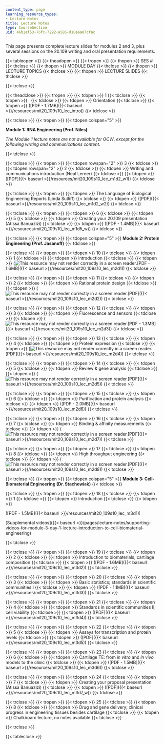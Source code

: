 ```yaml
---
content_type: page
learning_resource_types:
- Lecture Notes
title: Lecture Notes
type: CourseSection
uid: 46b1af53-76fc-7292-a586-d10a6a87cfac
---
```


This page presents complete lecture slides for modules 2 and 3, plus several sessions on the 20.109 writing and oral presentation requirements.

{{< tableopen >}}
{{< theadopen >}}
{{< tropen >}}
{{< thopen >}}
SES #
{{< thclose >}}
{{< thopen >}}
MODULE DAY
{{< thclose >}}
{{< thopen >}}
LECTURE TOPICS
{{< thclose >}}
{{< thopen >}}
LECTURE SLIDES
{{< thclose >}}

{{< trclose >}}

{{< theadclose >}}
{{< tropen >}}
{{< tdopen >}}
1
{{< tdclose >}}
{{< tdopen >}}
 
{{< tdclose >}}
{{< tdopen >}}
Orientation
{{< tdclose >}}
{{< tdopen >}}
([PDF - 1.7MB]({{< baseurl >}}/resources/mit20_109s10_lec_intro))
{{< tdclose >}}

{{< trclose >}}
{{< tropen >}}
{{< tdopen colspan="5" >}}


**Module 1: RNA Engineering (Prof. Niles)**

_The Module 1 lecture notes are not available for OCW_, _except for the following writing and communications content._


{{< tdclose >}}

{{< trclose >}}
{{< tropen >}}
{{< tdopen rowspan="2" >}}
3
{{< tdclose >}}
{{< tdopen rowspan="2" >}}
2
{{< tdclose >}}
{{< tdopen >}}
Writing and communications introduction (Neal Lerner)
{{< tdclose >}}
{{< tdopen >}}
([PDF]({{< baseurl >}}/resources/mit20_109s10_lec_m1d2_w1))
{{< tdclose >}}

{{< trclose >}}
{{< tropen >}}
{{< tdopen >}}
The Language of Biological Engineering Reports (Linda Sutliff)
{{< tdclose >}}
{{< tdopen >}}
([PDF]({{< baseurl >}}/resources/mit20_109s10_lec_m1d2_w2))
{{< tdclose >}}

{{< trclose >}}
{{< tropen >}}
{{< tdopen >}}
6
{{< tdclose >}}
{{< tdopen >}}
5
{{< tdclose >}}
{{< tdopen >}}
Creating your 20.109 presentation (Atissa Banuazizi)
{{< tdclose >}}
{{< tdopen >}}
([PDF - 1.4MB]({{< baseurl >}}/resources/mit20_109s10_lec_m1d5_w))
{{< tdclose >}}

{{< trclose >}}
{{< tropen >}}
{{< tdopen colspan="5" >}}
**Module 2: Protein Engineering (Prof. Jasanoff)**
{{< tdclose >}}

{{< trclose >}}
{{< tropen >}}
{{< tdopen >}}
10
{{< tdclose >}}
{{< tdopen >}}
1
{{< tdclose >}}
{{< tdopen >}}
Introduction
{{< tdclose >}}
{{< tdopen >}}
(![This resource may not render correctly in a screen reader.](/images/inacessible.gif)[PDF - 1.6MB]({{< baseurl >}}/resources/mit20_109s10_lec_m2d1))
{{< tdclose >}}

{{< trclose >}}
{{< tropen >}}
{{< tdopen >}}
11
{{< tdclose >}}
{{< tdopen >}}
2
{{< tdclose >}}
{{< tdopen >}}
Rational protein design
{{< tdclose >}}
{{< tdopen >}}
(![This resource may not render correctly in a screen reader.](/images/inacessible.gif)[PDF]({{< baseurl >}}/resources/mit20_109s10_lec_m2d2))
{{< tdclose >}}

{{< trclose >}}
{{< tropen >}}
{{< tdopen >}}
12
{{< tdclose >}}
{{< tdopen >}}
3
{{< tdclose >}}
{{< tdopen >}}
Fluorescence and sensors
{{< tdclose >}}
{{< tdopen >}}
(![This resource may not render correctly in a screen reader.](/images/inacessible.gif)[PDF - 1.3MB]({{< baseurl >}}/resources/mit20_109s10_lec_m2d3))
{{< tdclose >}}

{{< trclose >}}
{{< tropen >}}
{{< tdopen >}}
13
{{< tdclose >}}
{{< tdopen >}}
4
{{< tdclose >}}
{{< tdopen >}}
Protein expression
{{< tdclose >}}
{{< tdopen >}}
(![This resource may not render correctly in a screen reader.](/images/inacessible.gif)[PDF]({{< baseurl >}}/resources/mit20_109s10_lec_m2d4))
{{< tdclose >}}

{{< trclose >}}
{{< tropen >}}
{{< tdopen >}}
14
{{< tdclose >}}
{{< tdopen >}}
5
{{< tdclose >}}
{{< tdopen >}}
Review & gene analysis
{{< tdclose >}}
{{< tdopen >}}
(![This resource may not render correctly in a screen reader.](/images/inacessible.gif)[PDF]({{< baseurl >}}/resources/mit20_109s10_lec_m2d5))
{{< tdclose >}}

{{< trclose >}}
{{< tropen >}}
{{< tdopen >}}
15
{{< tdclose >}}
{{< tdopen >}}
6
{{< tdclose >}}
{{< tdopen >}}
Purification and protein analysis
{{< tdclose >}}
{{< tdopen >}}
([PDF - 2.0MB]({{< baseurl >}}/resources/mit20_109s10_lec_m2d6))
{{< tdclose >}}

{{< trclose >}}
{{< tropen >}}
{{< tdopen >}}
16
{{< tdclose >}}
{{< tdopen >}}
7
{{< tdclose >}}
{{< tdopen >}}
Binding & affinity measurements
{{< tdclose >}}
{{< tdopen >}}
(![This resource may not render correctly in a screen reader.](/images/inacessible.gif)[PDF]({{< baseurl >}}/resources/mit20_109s10_lec_m2d7))
{{< tdclose >}}

{{< trclose >}}
{{< tropen >}}
{{< tdopen >}}
17
{{< tdclose >}}
{{< tdopen >}}
8
{{< tdclose >}}
{{< tdopen >}}
High throughput engineering
{{< tdclose >}}
{{< tdopen >}}
(![This resource may not render correctly in a screen reader.](/images/inacessible.gif)[PDF]({{< baseurl >}}/resources/mit20_109s10_lec_m2d8))
{{< tdclose >}}

{{< trclose >}}
{{< tropen >}}
{{< tdopen colspan="5" >}}
**Module 3: Cell-Biomaterial Engineering (Dr. Stachowiak)**
{{< tdclose >}}

{{< trclose >}}
{{< tropen >}}
{{< tdopen >}}
18
{{< tdclose >}}
{{< tdopen >}}
1
{{< tdclose >}}
{{< tdopen >}}
Introduction
{{< tdclose >}}
{{< tdopen >}}


([PDF - 1.5MB]({{< baseurl >}}/resources/mit20_109s10_lec_m3d1))

[Supplemental videos]({{< baseurl >}}/pages/lecture-notes/supporting-videos-for-module-3-day-1-lecture-introduction-to-cell-biomaterial-engineering)


{{< tdclose >}}

{{< trclose >}}
{{< tropen >}}
{{< tdopen >}}
19
{{< tdclose >}}
{{< tdopen >}}
2
{{< tdclose >}}
{{< tdopen >}}
Introduction to biomaterials; cartilage composition
{{< tdclose >}}
{{< tdopen >}}
([PDF - 1.6MB]({{< baseurl >}}/resources/mit20_109s10_lec_m3d2))
{{< tdclose >}}

{{< trclose >}}
{{< tropen >}}
{{< tdopen >}}
20
{{< tdclose >}}
{{< tdopen >}}
3
{{< tdclose >}}
{{< tdopen >}}
Basic statistics; standards in scientific communities I
{{< tdclose >}}
{{< tdopen >}}
([PDF - 1.1MB]({{< baseurl >}}/resources/mit20_109s10_lec_m3d3))
{{< tdclose >}}

{{< trclose >}}
{{< tropen >}}
{{< tdopen >}}
21
{{< tdclose >}}
{{< tdopen >}}
4
{{< tdclose >}}
{{< tdopen >}}
Standards in scientific communities II; cell viability
{{< tdclose >}}
{{< tdopen >}}
([PDF]({{< baseurl >}}/resources/mit20_109s10_lec_m3d4))
{{< tdclose >}}

{{< trclose >}}
{{< tropen >}}
{{< tdopen >}}
22
{{< tdclose >}}
{{< tdopen >}}
5
{{< tdclose >}}
{{< tdopen >}}
Assays for transcription and protein levels
{{< tdclose >}}
{{< tdopen >}}
([PDF]({{< baseurl >}}/resources/mit20_109s10_lec_m3d5))
{{< tdclose >}}

{{< trclose >}}
{{< tropen >}}
{{< tdopen >}}
23
{{< tdclose >}}
{{< tdopen >}}
6
{{< tdclose >}}
{{< tdopen >}}
Cartilage TE: from _in vitro_ and _in vivo_ models to the clinic
{{< tdclose >}}
{{< tdopen >}}
([PDF - 1.5MB]({{< baseurl >}}/resources/mit20_109s10_lec_m3d6))
{{< tdclose >}}

{{< trclose >}}
{{< tropen >}}
{{< tdopen >}}
24
{{< tdclose >}}
{{< tdopen >}}
7
{{< tdclose >}}
{{< tdopen >}}
Creating your proposal presentation (Atissa Banuazizi)
{{< tdclose >}}
{{< tdopen >}}
([PDF]({{< baseurl >}}/resources/mit20_109s10_lec_m3d7_w))
{{< tdclose >}}

{{< trclose >}}
{{< tropen >}}
{{< tdopen >}}
25
{{< tdclose >}}
{{< tdopen >}}
8
{{< tdclose >}}
{{< tdopen >}}
Drug and gene delivery; clinical progress in engineering tissues besides cartilage
{{< tdclose >}}
{{< tdopen >}}
Chalkboard lecture, no notes available
{{< tdclose >}}

{{< trclose >}}

{{< tableclose >}}